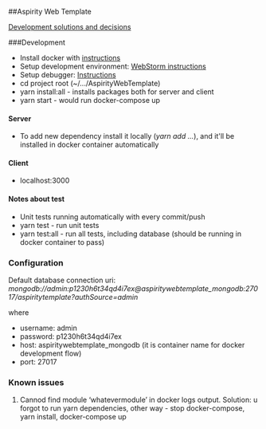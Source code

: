 ##Aspirity Web Template

[Development solutions and decisions](https://confluence.aspirity.com/display/DI/Development+solutions+and+decisions)

###Development
* Install docker with [instructions](https://docs.docker.com/install/linux/docker-ce/ubuntu/#set-up-the-repository)
* Setup development environment: [WebStorm instructions](https://confluence.aspirity.com/display/DI/Preparation+for+work)
* Setup debugger: [Instructions](https://confluence.aspirity.com/display/DI/Debugging)
* cd project root (~/.../AspirityWebTemplate)
* yarn install:all - installs packages both for server and client
* yarn start - would run docker-compose up
#### Server
* To add new dependency install it locally (*yarn add ...*), and it'll be installed in docker container automatically

#### Client
* localhost:3000

#### Notes about test
* Unit tests running automatically with every commit/push
* yarn test - run unit tests
* yarn test:all - run all tests, including database (should be running in docker container to pass)

### Configuration
Default database connection uri:
*mongodb://admin:p1230h6t34qd4i7ex@aspiritywebtemplate_mongodb:27017/aspiritytemplate?authSource=admin*

where
  * username: admin
  * password: p1230h6t34qd4i7ex
  * host: aspiritywebtemplate_mongodb (it is container name for docker development flow)
  * port: 27017
  
### Known issues
1. Cannod find module ‘whatevermodule’ in docker logs output. Solution: u forgot to run yarn dependencies, other way - stop docker-compose, yarn install, docker-compose up